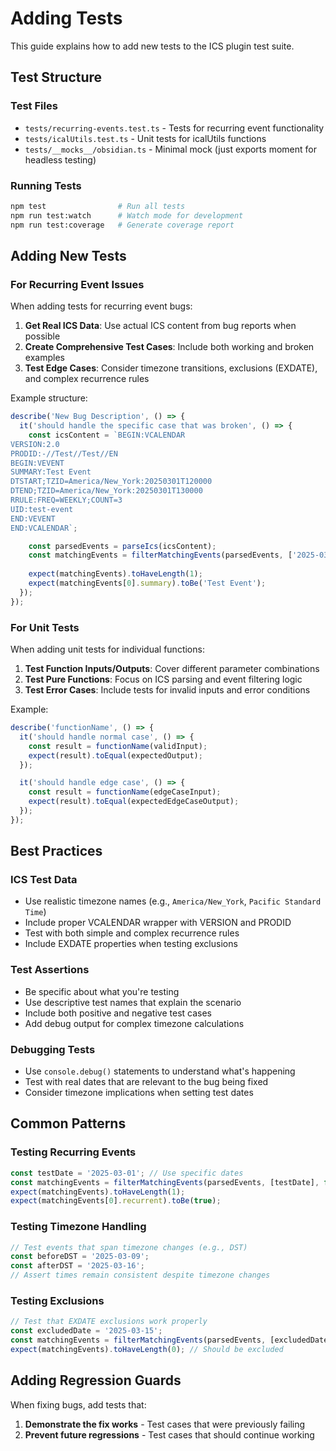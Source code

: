 # Adding Tests

This guide explains how to add new tests to the ICS plugin test suite.

## Test Structure

### Test Files
- `tests/recurring-events.test.ts` - Tests for recurring event functionality
- `tests/icalUtils.test.ts` - Unit tests for icalUtils functions
- `tests/__mocks__/obsidian.ts` - Minimal mock (just exports moment for headless testing)

### Running Tests
```bash
npm test                # Run all tests
npm run test:watch      # Watch mode for development
npm run test:coverage   # Generate coverage report
```

## Adding New Tests

### For Recurring Event Issues

When adding tests for recurring event bugs:

1. **Get Real ICS Data**: Use actual ICS content from bug reports when possible
2. **Create Comprehensive Test Cases**: Include both working and broken examples
3. **Test Edge Cases**: Consider timezone transitions, exclusions (EXDATE), and complex recurrence rules

Example structure:
```typescript
describe('New Bug Description', () => {
  it('should handle the specific case that was broken', () => {
    const icsContent = `BEGIN:VCALENDAR
VERSION:2.0
PRODID:-//Test//Test//EN
BEGIN:VEVENT
SUMMARY:Test Event
DTSTART;TZID=America/New_York:20250301T120000
DTEND;TZID=America/New_York:20250301T130000
RRULE:FREQ=WEEKLY;COUNT=3
UID:test-event
END:VEVENT
END:VCALENDAR`;

    const parsedEvents = parseIcs(icsContent);
    const matchingEvents = filterMatchingEvents(parsedEvents, ['2025-03-01'], false);
    
    expect(matchingEvents).toHaveLength(1);
    expect(matchingEvents[0].summary).toBe('Test Event');
  });
});
```

### For Unit Tests

When adding unit tests for individual functions:

1. **Test Function Inputs/Outputs**: Cover different parameter combinations
2. **Test Pure Functions**: Focus on ICS parsing and event filtering logic
3. **Test Error Cases**: Include tests for invalid inputs and error conditions

Example:
```typescript
describe('functionName', () => {
  it('should handle normal case', () => {
    const result = functionName(validInput);
    expect(result).toEqual(expectedOutput);
  });

  it('should handle edge case', () => {
    const result = functionName(edgeCaseInput);
    expect(result).toEqual(expectedEdgeCaseOutput);
  });
});
```

## Best Practices

### ICS Test Data
- Use realistic timezone names (e.g., `America/New_York`, `Pacific Standard Time`)
- Include proper VCALENDAR wrapper with VERSION and PRODID
- Test with both simple and complex recurrence rules
- Include EXDATE properties when testing exclusions

### Test Assertions
- Be specific about what you're testing
- Use descriptive test names that explain the scenario
- Include both positive and negative test cases
- Add debug output for complex timezone calculations

### Debugging Tests
- Use `console.debug()` statements to understand what's happening
- Test with real dates that are relevant to the bug being fixed
- Consider timezone implications when setting test dates

## Common Patterns

### Testing Recurring Events
```typescript
const testDate = '2025-03-01'; // Use specific dates
const matchingEvents = filterMatchingEvents(parsedEvents, [testDate], false);
expect(matchingEvents).toHaveLength(1);
expect(matchingEvents[0].recurrent).toBe(true);
```

### Testing Timezone Handling
```typescript
// Test events that span timezone changes (e.g., DST)
const beforeDST = '2025-03-09';
const afterDST = '2025-03-16';
// Assert times remain consistent despite timezone changes
```

### Testing Exclusions
```typescript
// Test that EXDATE exclusions work properly
const excludedDate = '2025-03-15';
const matchingEvents = filterMatchingEvents(parsedEvents, [excludedDate], false);
expect(matchingEvents).toHaveLength(0); // Should be excluded
```

## Adding Regression Guards

When fixing bugs, add tests that:
1. **Demonstrate the fix works** - Test cases that were previously failing
2. **Prevent future regressions** - Test cases that should continue working
